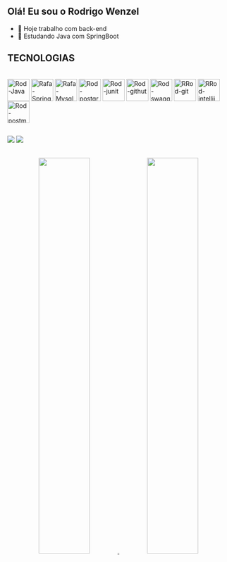 ## Olá! Eu sou o Rodrigo Wenzel

- 🔭 Hoje trabalho com back-end
- 🌱 Estudando Java com SpringBoot

## TECNOLOGIAS
<div style="display: inline_block"><br>
<img align="center" alt="Rod-Java" height="50" width="50" src="https://cdn.jsdelivr.net/gh/devicons/devicon@latest/icons/java/java-original-wordmark.svg"/   >
<img align="center" alt="Rafa-Spring" height="50" width="50" src="https://cdn.jsdelivr.net/gh/devicons/devicon@latest/icons/spring/spring-original-wordmark.svg">
  <img align="center" alt="Rafa-Mysql" height="50" width="50" src="https://cdn.jsdelivr.net/gh/devicons/devicon@latest/icons/mysql/mysql-original-wordmark.svg" />
  <img align="center" alt="Rod-postgresql" height="50" width="50"src="https://cdn.jsdelivr.net/gh/devicons/devicon@latest/icons/postgresql/postgresql-original-wordmark.svg" />
  <img align="center" alt="Rod-junit" height="50" width="50"src="https://cdn.jsdelivr.net/gh/devicons/devicon@latest/icons/junit/junit-original-wordmark.svg" />
  <img align="center" alt="Rod-githut" height="50" width="50" src="https://cdn.jsdelivr.net/gh/devicons/devicon@latest/icons/github/github-original.svg" />     
  <img align="center" alt="Rod-swagger" height="50" width="50" src="https://cdn.jsdelivr.net/gh/devicons/devicon@latest/icons/swagger/swagger-original-wordmark.svg" />
  <img align="center" alt="RRod-git" height="50" width="50"src="https://cdn.jsdelivr.net/gh/devicons/devicon@latest/icons/git/git-original-wordmark.svg" />
  <img align="center" alt="RRod-intellij" height="50" width="50" src="https://cdn.jsdelivr.net/gh/devicons/devicon@latest/icons/intellij/intellij-original.svg" />
  <img align="center" alt="Rod-postman" height="50" width="50" src="https://cdn.jsdelivr.net/gh/devicons/devicon@latest/icons/postman/postman-original-wordmark.svg" />      
</div>

## 
<div> 
<a href="https://www.linkedin.com/in/rodrigo-wenzel/?locale=pt_BR" target="_blank"><img src="https://img.shields.io/badge/LinkedIn-0077B5?style=for-the-badge&logo=linkedin&logoColor=white" target="_blank"></a>
<a href = "mailto:rodrigocw90@gmail.com"><img src="https://img.shields.io/badge/-Gmail-%23333?style=for-the-badge&logo=gmail&logoColor=white" target="_blank"></a> 
</div>

</br>
<p align="center">
<a href="https://github.com/rodrigochavesw">
  <img height="48%" src="https://github-readme-stats-eight-theta.vercel.app/api?username=rodrigochavesw&show_icons=true&theme=algolia&include_all_commits=true&count_private=true"/>
  <img height="48%" src="https://github-readme-stats-eight-theta.vercel.app/api/top-langs/?username=rodrigochavesw&layout=compact&langs_count=8&theme=algolia"/>
</a>
</p>
</br>
</br>
           
          
